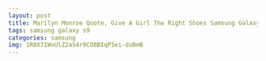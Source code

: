 ```yaml
---
layout: post
title: Marilyn Monroe Quote, Give A Girl The Right Shoes Samsung Galaxy S9 Case
tags: samsung galaxy s9
categories: samsung
img: 1R8X71WvUlZ2aS4r9CO8BIqP5ei-doBmB
---
```

